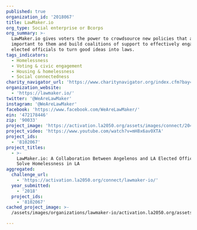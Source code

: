 ```yaml
---
published: true
organization_id: '2018067'
title: LawMaker.io
org_type: Social enterprise or Bcorps
org_summary: >-
  LawMaker.io gives voters the power to crowdsource new policies that are
  important to them and build coalitions of support to effectively engaged their
  elected officials to turn good ideas into laws.
tags_indicators:
  - Homelessness
  - Voting & civic engagement
  - Housing & homelessness
  - Social connectedness
charity_navigator_url: 'https://www.charitynavigator.org/index.cfm?bay=search.profile&ein=472178446'
organization_website:
  - 'https://lawmaker.io/'
twitter: '@WeAreLawMaker'
instagram: '@WeAreLawMaker'
facebook: 'https://www.facebook.com/WeAreLawMaker/'
ein: '472178446'
zip: '90033'
project_image: 'https://activation.la2050.org/assets/images/connect/2048-wide/lawmaker-io.jpg'
project_video: 'https://www.youtube.com/watch?v=mH8x6av0XTA'
project_ids:
  - '8102067'
project_titles:
  - >-
    LawMaker.io: A Collaboration Between Angelenos and LA Elected Officials to
    Solve Homelessness in LA
aggregated:
  challenge_url:
    - 'https://activation.la2050.org/connect/lawmaker-io/'
  year_submitted:
    - '2018'
  project_ids:
    - '8102067'
cached_project_image: >-
  /assets/images/organizations/lawmaker-io/activation.la2050.org/assets/images/connect/2048-wide/lawmaker-io.jpg

---
```

